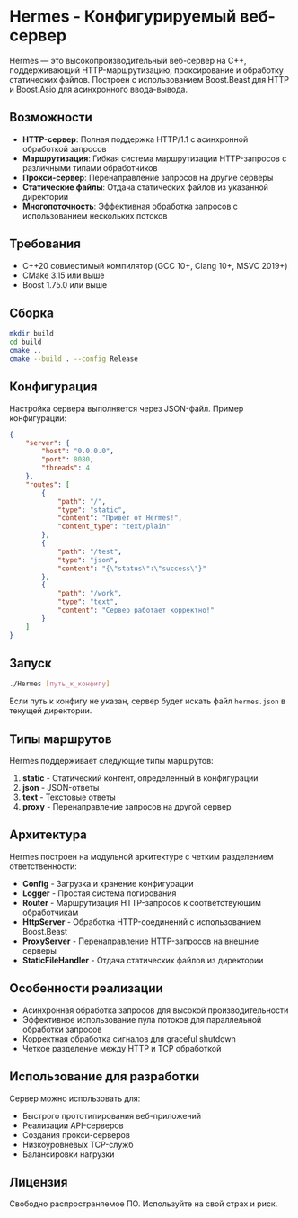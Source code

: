 # Hermes - Конфигурируемый веб-сервер

Hermes — это высокопроизводительный веб-сервер на C++, поддерживающий HTTP-маршрутизацию, проксирование и обработку статических файлов. Построен с использованием Boost.Beast для HTTP и Boost.Asio для асинхронного ввода-вывода.

## Возможности

- **HTTP-сервер**: Полная поддержка HTTP/1.1 с асинхронной обработкой запросов
- **Маршрутизация**: Гибкая система маршрутизации HTTP-запросов с различными типами обработчиков
- **Прокси-сервер**: Перенаправление запросов на другие серверы
- **Статические файлы**: Отдача статических файлов из указанной директории
- **Многопоточность**: Эффективная обработка запросов с использованием нескольких потоков

## Требования

- C++20 совместимый компилятор (GCC 10+, Clang 10+, MSVC 2019+)
- CMake 3.15 или выше
- Boost 1.75.0 или выше

## Сборка

```bash
mkdir build
cd build
cmake ..
cmake --build . --config Release
```

## Конфигурация

Настройка сервера выполняется через JSON-файл. Пример конфигурации:

```json
{
    "server": {
        "host": "0.0.0.0",
        "port": 8080,
        "threads": 4
    },
    "routes": [
        {
            "path": "/",
            "type": "static",
            "content": "Привет от Hermes!",
            "content_type": "text/plain"
        },
        {
            "path": "/test",
            "type": "json",
            "content": "{\"status\":\"success\"}"
        },
        {
            "path": "/work",
            "type": "text",
            "content": "Сервер работает корректно!"
        }
    ]
}
```

## Запуск

```bash
./Hermes [путь_к_конфигу]
```

Если путь к конфигу не указан, сервер будет искать файл `hermes.json` в текущей директории.

## Типы маршрутов

Hermes поддерживает следующие типы маршрутов:

1. **static** - Статический контент, определенный в конфигурации
2. **json** - JSON-ответы
3. **text** - Текстовые ответы
4. **proxy** - Перенаправление запросов на другой сервер

## Архитектура

Hermes построен на модульной архитектуре с четким разделением ответственности:

- **Config** - Загрузка и хранение конфигурации
- **Logger** - Простая система логирования
- **Router** - Маршрутизация HTTP-запросов к соответствующим обработчикам
- **HttpServer** - Обработка HTTP-соединений с использованием Boost.Beast
- **ProxyServer** - Перенаправление HTTP-запросов на внешние серверы
- **StaticFileHandler** - Отдача статических файлов из директории

## Особенности реализации

- Асинхронная обработка запросов для высокой производительности
- Эффективное использование пула потоков для параллельной обработки запросов
- Корректная обработка сигналов для graceful shutdown
- Четкое разделение между HTTP и TCP обработкой

## Использование для разработки

Сервер можно использовать для:
- Быстрого прототипирования веб-приложений
- Реализации API-серверов
- Создания прокси-серверов
- Низкоуровневых TCP-служб
- Балансировки нагрузки

## Лицензия

Свободно распространяемое ПО. Используйте на свой страх и риск.
